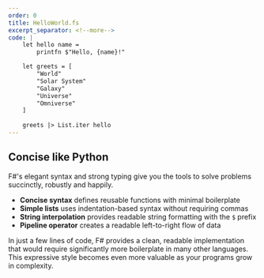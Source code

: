 ```yaml
---
order: 0
title: HelloWorld.fs
excerpt_separator: <!--more-->
code: |
    let hello name =
        printfn $"Hello, {name}!"

    let greets = [
        "World"
        "Solar System"
        "Galaxy"
        "Universe"
        "Omniverse"
    ]
    
    greets |> List.iter hello
---
```

## Concise like Python

F#'s elegant syntax and strong typing give you the tools to solve problems succinctly, robustly and happily. 
<!--more-->
- **Concise syntax** defines reusable functions with minimal boilerplate
- **Simple lists** uses indentation-based syntax without requiring commas
- **String interpolation** provides readable string formatting with the `$` prefix
- **Pipeline operator** creates a readable left-to-right flow of data

In just a few lines of code, F# provides a clean, readable implementation that would require significantly more boilerplate in many other languages. This expressive style becomes even more valuable as your programs grow in complexity.